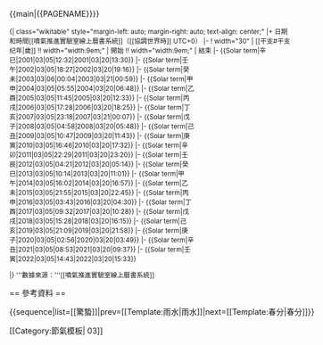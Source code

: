 <noinclude>{{main|{{PAGENAME}}}}
</noinclude><div style="font-size: smaller;">
{| class="wikitable" style="<noinclude>margin-left: auto; margin-right: auto; </noinclude>text-align: center;"
|+ 日期和時間<noinclude><ref>[[噴氣推進實驗室線上曆書系統]]</ref></noinclude>（[[協調世界時]] UTC+0）
|-
! width="30" | [[干支#干支纪年|歲]] !! width="width:9em;" | 開始 !! width="width:9em;" | 結束
|-
{{Solar term|辛巳|2001|03|05|12:32|2001|03|20|13:30}}
|-
{{Solar term|壬午|2002|03|05|18:27|2002|03|20|19:16}}
|-
{{Solar term|癸未|2003|03|06|00:04|2003|03|21|00:59}}
|-
{{Solar term|甲申|2004|03|05|05:55|2004|03|20|06:48}}
|-
{{Solar term|乙酉|2005|03|05|11:45|2005|03|20|12:33}}
|-
{{Solar term|丙戌|2006|03|05|17:28|2006|03|20|18:25}}
|-
{{Solar term|丁亥|2007|03|05|23:18|2007|03|21|00:07}}
|-
{{Solar term|戊子|2008|03|05|04:58|2008|03|20|05:48}}
|-
{{Solar term|己丑|2009|03|05|10:47|2009|03|20|11:43}}
|-
{{Solar term|庚寅|2010|03|05|16:46|2010|03|20|17:32}}
|-
{{Solar term|辛卯|2011|03|05|22:29|2011|03|20|23:20}}
|-
{{Solar term|壬辰|2012|03|05|04:21|2012|03|20|05:14}}
|-
{{Solar term|癸巳|2013|03|05|10:14|2013|03|20|11:01}}
|-
{{Solar term|甲午|2014|03|05|16:02|2014|03|20|16:57}}
|-
{{Solar term|乙未|2015|03|05|21:55|2015|03|20|22:45}}
|-
{{Solar term|丙申|2016|03|05|03:43|2016|03|20|04:30}}
|-
{{Solar term|丁酉|2017|03|05|09:32|2017|03|20|10:28}}
|-
{{Solar term|戊戌|2018|03|05|15:28|2018|03|20|16:15}}
|-
{{Solar term|己亥|2019|03|05|21:09|2019|03|20|21:58}}
|-
{{Solar term|庚子|2020|03|05|02:56|2020|03|20|03:49}}
|-
{{Solar term|辛丑|2021|03|05|08:53|2021|03|20|09:37}}
|-
{{Solar term|壬寅|2022|03|05|14:43|2022|03|20|15:33}}
<!--
|-
{{Solar term|癸卯|2023|03| | 0:0 |2023|03|  |  :  }}
|-
{{Solar term|甲辰|2024|03| | 0:0 |2024|03|  |  :  }}
|-
{{Solar term|  |202 |03| | 0:0 |202 |03|  |  :  }}

:驚蟄，太阳到达黄经345度
:春分，太阳到达黄经0度
-->
|}<includeonly>
'''數據來源：'''[[噴氣推進實驗室線上曆書系統]]</includeonly>
</div><noinclude>

== 參考資料 ==
<div class="references-small">
<references />
</div>

<div style="white-space: nowrap;">{{sequence|list=[[驚蟄]]|prev=[[Template:雨水|雨水]]|next=[[Template:春分|春分]]}}</div>

[[Category:節氣模板| 03]]

</noinclude>